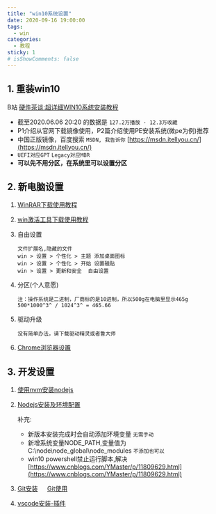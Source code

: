 ```yaml
---
title: "win10系统设置"
date: 2020-09-16 19:00:00
tags:
  - win
categories:
  - 教程
sticky: 1
# isShowComments: false
---
```


## 1. 重装win10
B站 [硬件茶谈:超详细WIN10系统安装教程](https://www.bilibili.com/video/BV1DJ411D79y) 
* 截至2020.06.06 20:20 的数据是 `127.2万播放 · 12.3万收藏`
* P1介绍从官网下载镜像使用，P2篇介绍使用PE安装系统(微pe为例)推荐
* 中国正版镜像，百度搜索 `MSDN, 我告诉你` [https://msdn.itellyou.cn/](https://msdn.itellyou.cn/)
* `UEFI对应GPT` `Legacy对应MBR`
* **可以先不用分区，在系统里可以设置分区**

## 2. 新电脑设置

1. [WinRAR下载使用教程](/views/normal/200916winrar.html) 
2. [win激活工具下载使用教程](/views/win/200916win激活.html)
3. 自由设置
    ```
    文件扩展名,隐藏的文件
    win > 设置 > 个性化 > 主题 添加桌面图标
    win > 设置 > 个性化 > 开始 设置磁贴
    win > 设置 > 更新和安全  自由设置
    ```
4. 分区(个人意愿)
    ```
    注：操作系统是二进制，厂商标的是10进制，所以500g在电脑里显示465g
    500*1000^3^ / 1024^3^ = 465.66
    ```

5. 驱动升级
	```
	没有简单办法，请下载驱动精灵或者鲁大师
	```
6. [Chrome浏览器设置](/views/win/200916chrome.html)
## 3. 开发设置
1. [使用nvm安装nodejs](/views/win/200917nvm安装nodejs.html)
2. [Nodejs安装及环境配置](https://www.jianshu.com/p/13f45e24b1de)

    补充: 	
    * 新版本安装完成时会自动添加环境变量 `无需手动`
    * 新增系统变量NODE_PATH,变量值为C:\node\node_global\node_modules `不添加也可以`
    * win10 powershell禁止运行脚本,解决[https://www.cnblogs.com/YMaster/p/11809629.html](https://www.cnblogs.com/YMaster/p/11809629.html)

2. [Git安装](/views/win/200915git安装.html) &emsp; [Git使用](/views/win/200915git使用命令.html)

3. [vscode安装-插件](/views/win/200916Vscode安装.html)



